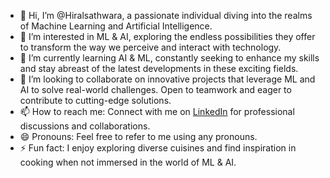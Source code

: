 - 👋 Hi, I’m @Hiralsathwara, a passionate individual diving into the realms of Machine Learning and Artificial Intelligence.
- 👀 I’m interested in ML & AI, exploring the endless possibilities they offer to transform the way we perceive and interact with technology.
- 🌱 I’m currently learning AI & ML, constantly seeking to enhance my skills and stay abreast of the latest developments in these exciting fields.
- 💞️ I’m looking to collaborate on innovative projects that leverage ML and AI to solve real-world challenges. Open to teamwork and eager to contribute to cutting-edge solutions.
- 📫 How to reach me: Connect with me on [LinkedIn](https://www.linkedin.com/in/hiral-sathwara-873561269/) for professional discussions and collaborations.
- 😄 Pronouns: Feel free to refer to me using any pronouns.
- ⚡ Fun fact: I enjoy exploring diverse cuisines and find inspiration in cooking when not immersed in the world of ML & AI.


